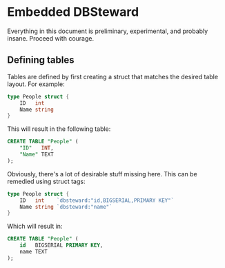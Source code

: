 # Embedded DBSteward

Everything in this document is preliminary, experimental, and probably insane.
Proceed with courage.

## Defining tables

Tables are defined by first creating a struct that matches the desired
table layout. For example:

```go
type People struct {
    ID   int
    Name string
}
```
This will result in the following table:
```sql
CREATE TABLE "People" (
    "ID"   INT,
    "Name" TEXT
);
```
Obviously, there's a lot of desirable stuff missing here. This can be
remedied using struct tags:
```go
type People struct {
    ID   int    `dbsteward:"id,BIGSERIAL,PRIMARY KEY"`
    Name string `dbsteward:"name"`
}
```
Which will result in:
```sql
CREATE TABLE "People" (
    id   BIGSERIAL PRIMARY KEY,
    name TEXT
);
```
